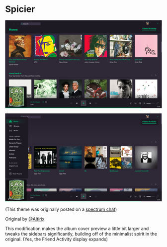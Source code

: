 # Spicier

![Spicier](./screenshot0.png)

![Spicier Sidebar](./screenshot1.png)

(This theme was originally posted on a [spectrum chat](https://spectrum.chat/spicetify/themes?tab=posts))

Original by [@Altirix](https://github.com/Altirix)

This modification makes the album cover preview a little bit larger and tweaks the sidebars significantly, building off of the minimalist spirit in the original. (Yes, the Friend Activity display expands)
